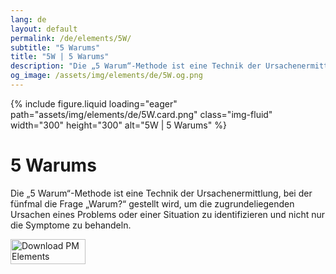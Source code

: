 ```yaml
---
lang: de
layout: default
permalink: /de/elements/5W/
subtitle: "5 Warums"
title: "5W | 5 Warums"
description: "Die „5 Warum“-Methode ist eine Technik der Ursachenermittlung, bei der fünfmal die Frage „Warum?“ gestellt wird, um die zugrundeliegenden Ursachen eines Problems oder einer Situation zu identifizieren und nicht nur die Symptome zu behandeln."
og_image: /assets/img/elements/de/5W.og.png
---
```


{% include figure.liquid loading="eager" path="assets/img/elements/de/5W.card.png" class="img-fluid" width="300" height="300" alt="5W | 5 Warums" %}

# 5 Warums

Die „5 Warum“-Methode ist eine Technik der Ursachenermittlung, bei der fünfmal die Frage „Warum?“ gestellt wird, um die zugrundeliegenden Ursachen eines Problems oder einer Situation zu identifizieren und nicht nur die Symptome zu behandeln.

<a href="https://apps.apple.com/app/apple-store/id6738084498?pt=127441684&ct=website&mt=8">
  <img src="{{ "assets/img/en/appstore.png" | relative_url }}" width="120" height="40" alt="Download PM Elements">
</a>
